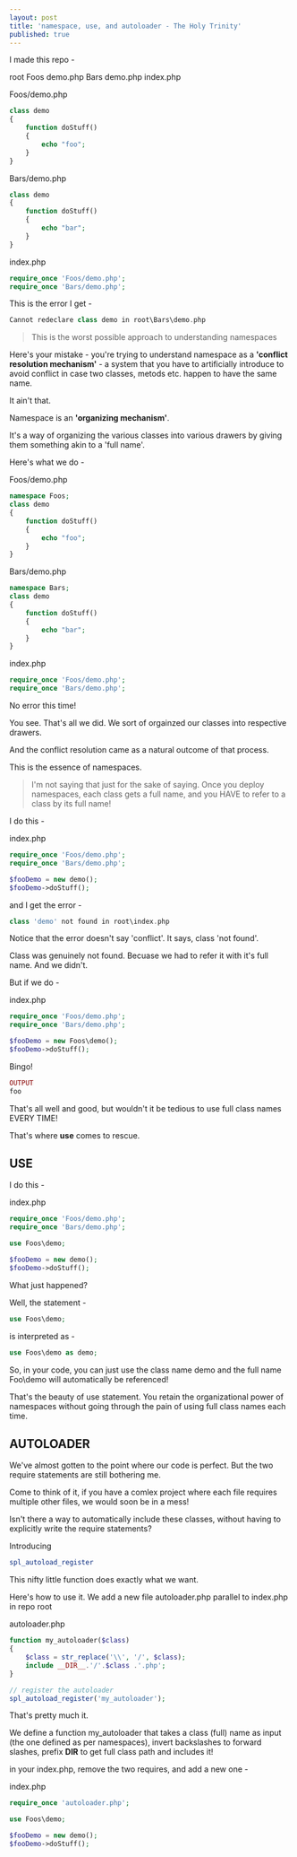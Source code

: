 ```yaml
---
layout: post
title: 'namespace, use, and autoloader - The Holy Trinity'
published: true
---
```


I made this repo -  

root
	Foos
    	demo.php
    Bars
    	demo.php
    index.php
        

Foos/demo.php
```php
class demo
{
	function doStuff()
    {
    	echo "foo";
    }
}
```

Bars/demo.php
```php
class demo
{
	function doStuff()
    {
    	echo "bar";
    }
}
```

index.php
```php
require_once 'Foos/demo.php';
require_once 'Bars/demo.php';
```

This is the error I get - 
```php
Cannot redeclare class demo in root\Bars\demo.php
```

>This is the worst possible approach to understanding namespaces

Here's your mistake - you're trying to understand namespace as a **'conflict resolution mechanism'** - a system that you have to artificially introduce to avoid conflict in case two classes, metods etc. happen to have the same name.

It ain't that.

Namespace is an **'organizing mechanism'**.

It's a way of organizing the various classes into various drawers by giving them something akin to a 'full name'.

Here's what we do - 

Foos/demo.php
```php
namespace Foos;
class demo
{
	function doStuff()
    {
    	echo "foo";
    }
}
```

Bars/demo.php
```php
namespace Bars;
class demo
{
	function doStuff()
    {
    	echo "bar";
    }
}
```

index.php
```php
require_once 'Foos/demo.php';
require_once 'Bars/demo.php';
```

No error this time!

You see. That's all we did. We sort of orgainzed our classes into respective drawers. 

And the conflict resolution came as a natural outcome of that process. 

This is the essence of namespaces.

>I'm not saying that just for the sake of saying. Once you deploy namespaces, each class gets a full name, and you HAVE to refer to a class by its full name!

I do this - 

index.php
```php
require_once 'Foos/demo.php';
require_once 'Bars/demo.php';

$fooDemo = new demo();
$fooDemo->doStuff();
```

and I get the error - 
```php
class 'demo' not found in root\index.php
```

Notice that the error doesn't say 'conflict'. It says, class 'not found'.

Class was genuinely not found. Becuase we had to refer it with it's full name. And we didn't.

But if we do - 

index.php
```php
require_once 'Foos/demo.php';
require_once 'Bars/demo.php';

$fooDemo = new Foos\demo();
$fooDemo->doStuff();
```

Bingo!

```php
OUTPUT
foo
```

That's all well and good, but wouldn't it be tedious to use full class names EVERY TIME!

That's where **use** comes to rescue.

## USE

I do this - 

index.php
```php
require_once 'Foos/demo.php';
require_once 'Bars/demo.php';

use Foos\demo;

$fooDemo = new demo();
$fooDemo->doStuff();
```

What just happened?

Well, the statement - 
```php
use Foos\demo;
```
is interpreted as - 
```php
use Foos\demo as demo;
```

So, in your code, you can just use the class name demo and the full name Foo\demo will automatically be referenced!

That's the beauty of use statement. You retain the organizational power of namespaces without going through the pain of using full class names each time.

## AUTOLOADER

We've almost gotten to the point where our code is perfect. But the two require statements are still bothering me.

Come to think of it, if you have a comlex project where each file requires multiple other files, we would soon be in a mess!

Isn't there a way to automatically include these classes, without having to explicitly write the require statements?

Introducing 

```php
spl_autoload_register
```

This nifty little function does exactly what we want.

Here's how to use it. We add a new file autoloader.php parallel to index.php in repo root

autoloader.php
```php
function my_autoloader($class)
{
	$class = str_replace('\\', '/', $class);
  	include __DIR__.'/'.$class .'.php';
}

// register the autoloader
spl_autoload_register('my_autoloader');

```

That's pretty much it.

We define a function my_autoloader that takes a class (full) name as input (the one defined as per namespaces), invert backslashes to forward slashes, prefix __DIR__ to get full class path and includes it!

in your index.php, remove the two requires, and add a new one - 

index.php
```php
require_once 'autoloader.php';

use Foos\demo;

$fooDemo = new demo();
$fooDemo->doStuff();
```